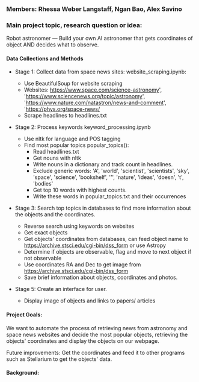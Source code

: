 ### Members: Rhessa Weber Langstaff, Ngan Bao, Alex Savino

### Main project topic, research question or idea:

Robot astronomer — Build your own AI astronomer that gets coordinates of object AND decides what to observe.

#### Data Collections and Methods

- Stage 1: Collect data from space news sites: website\_scraping.ipynb:
    - Use BeautifulSoup for website scraping
    - Websites: https://www.space.com/science-astronomy', 
        'https://www.sciencenews.org/topic/astronomy', 
        'https://www.nature.com/natastron/news-and-comment', 
        'https://phys.org/space-news/
    - Scrape headlines to headlines.txt

- Stage 2: Process keywords keyword\_processing.ipynb
    - Use nltk for language and POS tagging
    - Find most popular topics popular\_topics():
        - Read headlines.txt
        - Get nouns with nltk
        - Write nouns in a dictionary and track count in headlines.
        - Exclude generic words: 'A', 'world', 'scientist', 'scientists', 'sky', 'space', 'science', 'bookshelf', '’', 'nature', 'ideas', 'doesn', 't', 'bodies'
        - Get top 10 words with highest counts.
        - Write these words in popular\_topics.txt and their occurrences

- Stage 3: Search top topics in databases to find more information about the objects and the coordinates.
    - Reverse search using keywords on websites 
    - Get exact objects
    - Get objects' coordinates from databases, can feed object name to https://archive.stsci.edu/cgi-bin/dss_form or use Astropy
    - Determine if objects are observable, flag and move to next object if not observable
    - Use coordinates RA and Dec to get image from https://archive.stsci.edu/cgi-bin/dss_form
    - Save brief information about objects, coordinates and photos.

- Stage 5: Create an interface for user.
    - Display image of objects and links to papers/ articles

#### Project Goals:
We want to automate the process of retrieving news from astronomy and space news websites and decide the most popular objects, retrieving the objects' coordinates and display the objects on our webpage.

Future improvements: Get the coordinates and feed it to other programs such as Stellarium to get the objects' data.
    
#### Background:

  
  
